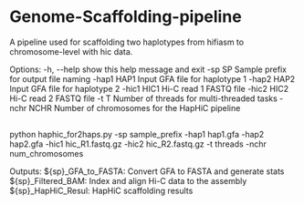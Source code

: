 # Genome-Scaffolding-pipeline

A pipeline used for scaffolding two haplotypes from hifiasm to chromosome-level with hic data.

  Options:
    -h, --help  show this help message and exit
    -sp SP      Sample prefix for output file naming
    -hap1 HAP1  Input GFA file for haplotype 1
    -hap2 HAP2  Input GFA file for haplotype 2
    -hic1 HIC1  Hi-C read 1 FASTQ file
    -hic2 HIC2  Hi-C read 2 FASTQ file
    -t T        Number of threads for multi-threaded tasks
    -nchr NCHR  Number of chromosomes for the HapHiC pipeline

##
  python haphic_for2haps.py  -sp sample_prefix -hap1 hap1.gfa -hap2 hap2.gfa -hic1 hic_R1.fastq.gz -hic2 hic_R2.fastq.gz -t threads -nchr num_chromosomes

  Outputs:
    ${sp}_GFA_to_FASTA: Convert GFA to FASTA and generate stats
    ${sp}_Filtered_BAM: Index and align Hi-C data to the assembly
    ${sp}_HapHiC_Resul: HapHiC scaffolding results
